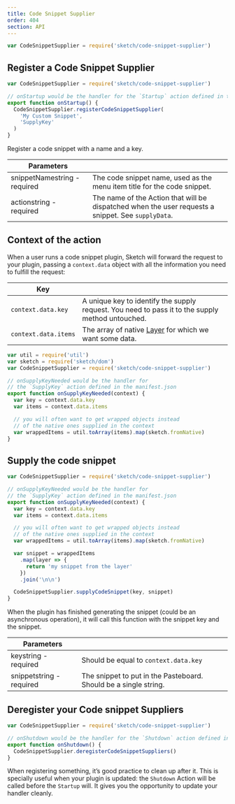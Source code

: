 ```yaml
---
title: Code Snippet Supplier
order: 404
section: API
---
```


```javascript
var CodeSnippetSupplier = require('sketch/code-snippet-supplier')
```

## Register a Code Snippet Supplier

```javascript
var CodeSnippetSupplier = require('sketch/code-snippet-supplier')

// onStartup would be the handler for the `Startup` action defined in the manifest.json
export function onStartup() {
  CodeSnippetSupplier.registerCodeSnippetSupplier(
    'My Custom Snippet',
    'SupplyKey'
  )
}
```

Register a code snippet with a name and a key.

| Parameters                                                 |                                                                                                    |
| ---------------------------------------------------------- | -------------------------------------------------------------------------------------------------- |
| snippetName<span class="arg-type">string - required</span> | The code snippet name, used as the menu item title for the code snippet.                           |
| action<span class="arg-type">string - required</span>      | The name of the Action that will be dispatched when the user requests a snippet. See `supplyData`. |

## Context of the action

When a user runs a code snippet plugin, Sketch will forward the request to your plugin, passing a `context.data` object with all the information you need to fulfill the request:

| Key                  |                                                                                                  |
| -------------------- | ------------------------------------------------------------------------------------------------ |
| `context.data.key`   | A unique key to identify the supply request. You need to pass it to the supply method untouched. |
| `context.data.items` | The array of native [Layer](#layer) for which we want some data.                                 |

```javascript
var util = require('util')
var sketch = require('sketch/dom')
var CodeSnippetSupplier = require('sketch/code-snippet-supplier')

// onSupplyKeyNeeded would be the handler for
// the `SupplyKey` action defined in the manifest.json
export function onSupplyKeyNeeded(context) {
  var key = context.data.key
  var items = context.data.items

  // you will often want to get wrapped objects instead
  // of the native ones supplied in the context
  var wrappedItems = util.toArray(items).map(sketch.fromNative)
}
```

## Supply the code snippet

```javascript
var CodeSnippetSupplier = require('sketch/code-snippet-supplier')

// onSupplyKeyNeeded would be the handler for
// the `SupplyKey` action defined in the manifest.json
export function onSupplyKeyNeeded(context) {
  var key = context.data.key
  var items = context.data.items

  // you will often want to get wrapped objects instead
  // of the native ones supplied in the context
  var wrappedItems = util.toArray(items).map(sketch.fromNative)

  var snippet = wrappedItems
    .map(layer => {
      return 'my snippet from the layer'
    })
    .join('\n\n')

  CodeSnippetSupplier.supplyCodeSnippet(key, snippet)
}
```

When the plugin has finished generating the snippet (could be an asynchronous operation), it will call this function with the snippet key and the snippet.

| Parameters                                             |                                                                  |
| ------------------------------------------------------ | ---------------------------------------------------------------- |
| key<span class="arg-type">string - required</span>     | Should be equal to `context.data.key`                            |
| snippet<span class="arg-type">string - required</span> | The snippet to put in the Pasteboard. Should be a single string. |

## Deregister your Code snippet Suppliers

```javascript
var CodeSnippetSupplier = require('sketch/code-snippet-supplier')

// onShutdown would be the handler for the `Shutdown` action defined in the manifest.json
export function onShutdown() {
  CodeSnippetSupplier.deregisterCodeSnippetSuppliers()
}
```

When registering something, it’s good practice to clean up after it. This is specially useful when your plugin is updated: the `Shutdown` Action will be called before the `Startup` will. It gives you the opportunity to update your handler cleanly.
